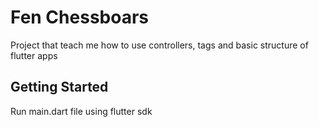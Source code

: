 # Fen Chessboars

Project that teach me how to use controllers, tags and basic structure of flutter apps

## Getting Started

Run main.dart file using flutter sdk

